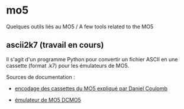 # mo5
Quelques outils liés au MO5 / A few tools related to the MO5

## ascii2k7 (travail en cours)

Il s'agit d'un programme Python pour convertir un fichier ASCII
en une cassette (format .k7) pour les émulateurs de MO5.

Sources de documentation :

- [encodage des cassettes du MO5 expliqué par Daniel Coulomb](http://dcmoto.free.fr/forum/messages/591147_0.html)

- [émulateur de MO5 DCMO5](http://dcmo5.free.fr/v11/dcmo5v11en.html)

